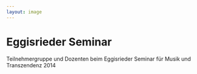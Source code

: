 ```yaml
---
layout: image
---
```


# Eggisrieder Seminar

Teilnehmergruppe und Dozenten beim Eggisrieder Seminar für Musik und Transzendenz 2014
